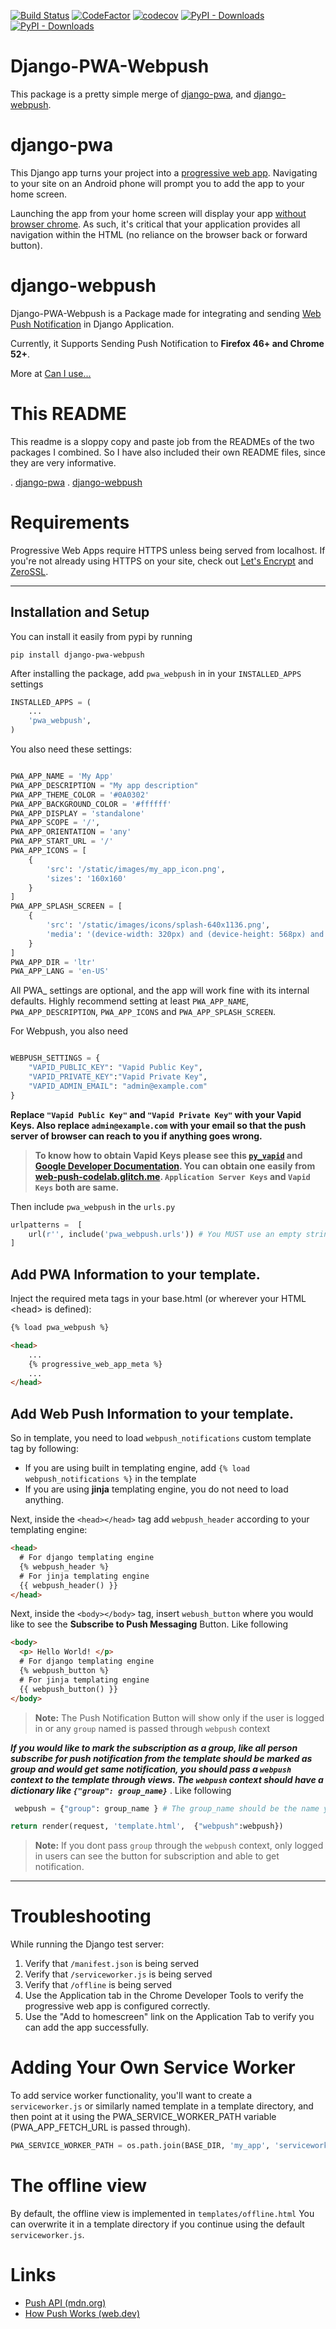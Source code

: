 [![Build Status](https://travis-ci.org/avryhof/django-pwa-webpush.svg)](https://travis-ci.org/avryhof/django-pwa-webpush)
[![CodeFactor](https://www.codefactor.io/repository/github/avryhof/django-pwa-webpush/badge)](https://www.codefactor.io/repository/github/avryhof/django-pwa-webpush)
[![codecov](https://codecov.io/gh/avryhof/django-pwa-webpush/branch/master/graph/badge.svg)](https://codecov.io/gh/avryhof/django-pwa-webpush)
[![PyPI - Downloads](https://img.shields.io/pypi/v/django-pwa-webpush.svg)](https://pypi.org/project/django-pwa-webpush)
[![PyPI - Downloads](https://img.shields.io/pypi/djversions/django-pwa-webpush.svg)](https://pypi.org/project/django-pwa-webpush)


Django-PWA-Webpush
===================

This package is a pretty simple merge of [django-pwa](https://github.com/silviolleite/django-pwa), and [django-webpush](https://github.com/safwanrahman/django-webpush).

django-pwa
=====
This Django app turns your project into a [progressive web app](https://developers.google.com/web/progressive-web-apps/).  Navigating to your site on an Android phone will prompt you to add the app to your home screen.

Launching the app from your home screen will display your app [without browser chrome](https://github.com/silviolleite/django-pwa/raw/master/images/screenshot2.png).  As such, it's critical that your application provides all navigation within the HTML (no reliance on the browser back or forward button).

django-webpush
=====
Django-PWA-Webpush is a Package made for integrating and sending [Web Push Notification](https://developer.mozilla.org/en/docs/Web/API/Push_API) in Django Application.

Currently, it Supports Sending Push Notification to **Firefox 46+ and Chrome 52+**.

More at [Can I use...](https://caniuse.com/#feat=push-api)

This README
=====
This readme is a sloppy copy and paste job from the READMEs of the two packages I combined. So I have also included their own README files, since they are very informative.

. [django-pwa](https://github.com/avryhof/django-pwa-webpush/DJANGO-PWA-README.md)
. [django-webpush](https://github.com/avryhof/django-pwa-webpush/DJANGO-WEBPUSH-README.md)


Requirements
=====
Progressive Web Apps require HTTPS unless being served from localhost.  If you're not already using HTTPS on your site, check out [Let's Encrypt](https://letsencrypt.org/) and [ZeroSSL](https://zerossl.com/).

----------
Installation and Setup
-------------

You can install it easily from pypi by running

    pip install django-pwa-webpush

After installing the package, add `pwa_webpush` in in your `INSTALLED_APPS` settings

```python
INSTALLED_APPS = (
    ...
    'pwa_webpush',
)
```

You also need these settings:

```python

PWA_APP_NAME = 'My App'
PWA_APP_DESCRIPTION = "My app description"
PWA_APP_THEME_COLOR = '#0A0302'
PWA_APP_BACKGROUND_COLOR = '#ffffff'
PWA_APP_DISPLAY = 'standalone'
PWA_APP_SCOPE = '/',
PWA_APP_ORIENTATION = 'any'
PWA_APP_START_URL = '/'
PWA_APP_ICONS = [
    {
        'src': '/static/images/my_app_icon.png',
        'sizes': '160x160'
    }
]
PWA_APP_SPLASH_SCREEN = [
    {
        'src': '/static/images/icons/splash-640x1136.png',
        'media': '(device-width: 320px) and (device-height: 568px) and (-webkit-device-pixel-ratio: 2)'
    }
]
PWA_APP_DIR = 'ltr'
PWA_APP_LANG = 'en-US'

```

All PWA_ settings are optional, and the app will work fine with its internal defaults.  Highly recommend setting at least `PWA_APP_NAME`, `PWA_APP_DESCRIPTION`, `PWA_APP_ICONS` and `PWA_APP_SPLASH_SCREEN`.

For Webpush, you also need

```python

WEBPUSH_SETTINGS = {
    "VAPID_PUBLIC_KEY": "Vapid Public Key",
    "VAPID_PRIVATE_KEY":"Vapid Private Key",
    "VAPID_ADMIN_EMAIL": "admin@example.com"
}
```
**Replace ``"Vapid Public Key"`` and ``"Vapid Private Key"`` with your Vapid Keys. Also replace ``admin@example.com`` with your email so that the push server of browser can reach to you if anything goes wrong.**

> **To know how to obtain Vapid Keys please see this [`py_vapid`](https://github.com/web-push-libs/vapid/tree/master/python) and [Google Developer Documentation](https://developers.google.com/web/fundamentals/push-notifications/subscribing-a-user#how_to_create_application_server_keys). You can obtain one easily from [web-push-codelab.glitch.me](https://web-push-codelab.glitch.me/). ``Application Server Keys`` and ``Vapid Keys`` both are same.**

Then include `pwa_webpush` in the `urls.py`

```python
urlpatterns =  [
    url(r'', include('pwa_webpush.urls')) # You MUST use an empty string as the URL prefix
]
```

Add PWA Information to your template.
-------------------
Inject the required meta tags in your base.html (or wherever your HTML &lt;head&gt; is defined):
```html
{% load pwa_webpush %}

<head>
    ...
    {% progressive_web_app_meta %}
    ...
</head>
```

Add Web Push Information to your template.
-------------------

So in template, you need to load `webpush_notifications` custom template tag by following:
- If you are using built in templating engine, add `{% load webpush_notifications %}` in the template
- If you are using **jinja** templating engine, you do not need to load anything.

Next, inside the `<head></head>` tag add `webpush_header` according to your templating engine:

```html
<head>
  # For django templating engine
  {% webpush_header %}
  # For jinja templating engine
  {{ webpush_header() }}
</head>
```
Next, inside the `<body></body>` tag, insert `webush_button` where you would like to see the **Subscribe to Push Messaging** Button. Like following

```html
<body>
  <p> Hello World! </p>
  # For django templating engine
  {% webpush_button %}
  # For jinja templating engine
  {{ webpush_button() }}
</body>
```

 >**Note:** The Push Notification Button will show only if the user is logged in or any `group` named is passed through `webpush` context

 ***If you would like to mark the subscription as a group, like all person subscribe for push notification from the template should be marked as group and would get same notification, you should pass a `webpush` context to the template through views. The `webpush` context should have a dictionary like `{"group": group_name}`*** . Like following

```python
 webpush = {"group": group_name } # The group_name should be the name you would define.

return render(request, 'template.html',  {"webpush":webpush})
```
> **Note:** If you dont pass `group` through the `webpush` context, only logged in users can see the button for subscription and able to get notification.

----------

Troubleshooting
=====
While running the Django test server:

1. Verify that `/manifest.json` is being served
1. Verify that `/serviceworker.js` is being served
1. Verify that `/offline` is being served
1. Use the Application tab in the Chrome Developer Tools to verify the progressive web app is configured correctly.
1. Use the "Add to homescreen" link on the Application Tab to verify you can add the app successfully.

Adding Your Own Service Worker
=====
To add service worker functionality, you'll want to create a `serviceworker.js` or similarly named template in a template directory, and then point at it using the PWA_SERVICE_WORKER_PATH variable (PWA_APP_FETCH_URL is passed through).

```python
PWA_SERVICE_WORKER_PATH = os.path.join(BASE_DIR, 'my_app', 'serviceworker.js')

```

The offline view
=====
By default, the offline view is implemented in `templates/offline.html`
You can overwrite it in a template directory if you continue using the default `serviceworker.js`.



Links
=====
* [Push API (mdn.org)](https://developer.mozilla.org/en-US/docs/Web/API/Push_API)
* [How Push Works (web.dev)](https://web.dev/articles/push-notifications-how-push-works)

